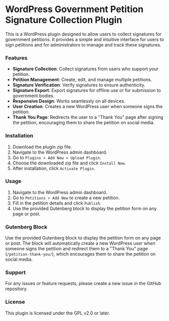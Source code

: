 # WordPress Government Petition Signature Collection Plugin

This is a WordPress plugin designed to allow users to collect signatures for government petitions. It provides a simple and intuitive interface for users to sign petitions and for administrators to manage and track these signatures.

### Features

- **Signature Collection**: Collect signatures from users who support your petition.
- **Petition Management**: Create, edit, and manage multiple petitions.
- **Signature Verification**: Verify signatures to ensure authenticity.
- **Signature Export**: Export signatures for offline use or for submission to government bodies.
- **Responsive Design**: Works seamlessly on all devices.
- **User Creation**: Creates a new WordPress user when someone signs the petition.
- **Thank You Page**: Redirects the user to a "Thank You" page after signing the petition, encouraging them to share the petition on social media.

### Installation

1. Download the plugin zip file.
2. Navigate to the WordPress admin dashboard.
3. Go to `Plugins > Add New > Upload Plugin`.
4. Choose the downloaded zip file and click `Install Now`.
5. After installation, click `Activate Plugin`.

### Usage

1. Navigate to the WordPress admin dashboard.
2. Go to `Petitions > Add New` to create a new petition.
3. Fill in the petition details and click `Publish`.
4. Use the provided Gutenberg block to display the petition form on any page or post.

### Gutenberg Block

Use the provided Gutenberg block to display the petition form on any page or post. The block will automatically create a new WordPress user when someone signs the petition and redirect them to a "Thank You" page (`/petition-thank-you/`), which encourages them to share the petition on social media.

### Support

For any issues or feature requests, please create a new issue in the GitHub repository.

### License

This plugin is licensed under the GPL v2.0 or later.